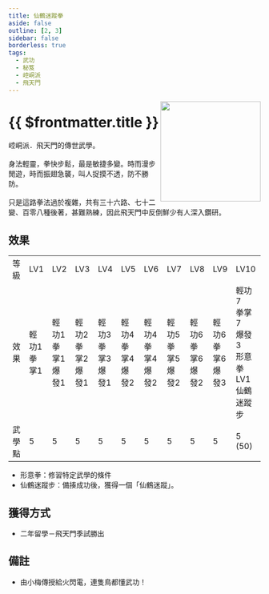 ```yaml
---
title: 仙鶴迷蹤拳
aside: false
outline: [2, 3]
sidebar: false
borderless: true
tags:
  - 武功
  - 秘笈
  - 崆峒派
  - 飛天門
---
```


<img src="/images/books/item_book_6003.png" align="right" width="200" />

# {{ $frontmatter.title }}

崆峒派．飛天門的傳世武學。
<br><br>
身法輕靈，拳快步鬆，最是敏捷多變。時而漫步閒遊，時而振翅急襲，叫人捉摸不透，防不勝防。
<br><br>
只是這路拳法過於複雜，共有三十六路、七十二變、百零八種後著，甚難熟練，因此飛天門中反倒鮮少有人深入鑽研。
<br clear="all" />

## 效果

<table>
    <tr>
        <td>等級</td>
        <td>LV1</td>
        <td>LV2</td>
        <td>LV3</td>
        <td>LV4</td>
        <td>LV5</td>
        <td>LV6</td>
        <td>LV7</td>
        <td>LV8</td>
        <td>LV9</td>
        <td>LV10</td>
    </tr>
    <tr>
        <td>效果</td>
        <td>輕功1<br>拳掌1</td>
        <td>輕功1<br>拳掌1<br>爆發1</td>
        <td>輕功2<br>拳掌2<br>爆發1</td>
        <td>輕功3<br>拳掌3<br>爆發1</td>
        <td>輕功4<br>拳掌4<br>爆發2</td>
        <td>輕功4<br>拳掌4<br>爆發2</td>
        <td>輕功5<br>拳掌5<br>爆發2</td>
        <td>輕功6<br>拳掌6<br>爆發2</td>
        <td>輕功6<br>拳掌6<br>爆發3</td>
        <td>輕功7<br>拳掌7<br>爆發3<br>形意拳LV1<br>仙鶴迷蹤步</td>
    </tr>
    <tr>
        <td>武學點</td>
        <td>5</td>
        <td>5</td>
        <td>5</td>
        <td>5</td>
        <td>5</td>
        <td>5</td>
        <td>5</td>
        <td>5</td>
        <td>5</td>
        <td>5 (50)</td>
    </tr>
</table>

- 形意拳：修習特定武學的條件
- 仙鶴迷蹤步：備揍成功後，獲得一個「仙鶴迷蹤」。

## 獲得方式

- 二年留學－飛天門季試勝出

## 備註

- 由小梅傳授給火閃電，連隻鳥都懂武功！